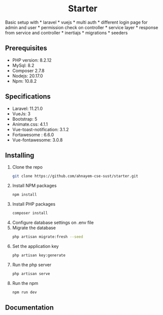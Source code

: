 <h1 align="center"> Starter </h1>
Basic setup with 
* laravel
* vuejs
* multi auth
* different login page for admin and user
* permission check on controller
* service layer
* response from service and controller
* inertiajs
* migrations
* seeders

## Prerequisites
* PHP version: 8.2.12
* MySql: 8.2
* Composer 2.7.8
* Nodejs: 20.17.0
* Npm: 10.8.2

## Specifications
* Laravel: 11.21.0
* VueJs: 3
* Bootstrap: 5
* Animate.css: 4.1.1
* Vue-toast-notification: 3.1.2
* Fortawesome : 6.6.0
* Vue-fontawesome: 3.0.8

## Installing
1. Clone the repo
   ```sh
   git clone https://github.com/ahnayem-cse-sust/starter.git
   ```
2. Install NPM packages
   ```sh
   npm install
   ```
3. Install PHP packages
   ```sh
   composer install
   ```
4. Configure database settings on .env file
5. Migrate the database
   ```sh
   php artisan migrate:fresh --seed
   ```
6. Set the application key
   ```sh
   php artisan key:generate
   ```
7. Run the php server
   ```sh
   php artisan serve
   ```
8. Run the npm
   ```sh
   npm run dev
   ```
## Documentation



   
